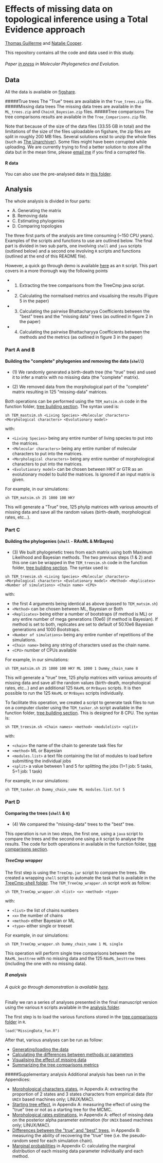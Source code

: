 # Effects of missing data on topological inference using a Total Evidence approach
[Thomas Guillerme](http://tguillerme.github.io) and [Natalie Cooper](https://http://nhcooper123.github.io/).

This repository contains all the code and data used in this study.
###### Paper [in press](http://www.sciencedirect.com/science/article/pii/S1055790315002547) in Molecular Phylogenetics and Evolution.

## Data
All the data is available on [figshare](http://figshare.com/articles/Effect_of_missing_data_on_topological_inference_using_a_total_evidence_approach/1306861).

#####True trees
The "True" trees are available in the `True_trees.zip` file.
#####Missing data trees
The missing data trees are available in the `ML_trees.zip` and `ChainX_Bayesian.zip` files.
#####Tree comparisons
The tree comparisons results are available in the `Tree_Comparisons.zip` file.

Note that because of the size of the data files (33.55 GB in total) and the limitations of the size of the files uploadable on figshare, the zip files are split in roughly 200 MB files. Several solutions exist to unzip the whole files (such as [The Unarchiver](http://wakaba.c3.cx/s/apps/unarchiver.html)).
Some files might have been corrupted while uploading. We are currently trying to find a better solution to store all the data but in the mean time, please [email me](mailto:guillert@tcd.ie) if you find a corrupted file.

#### R data
You can also use the pre-analysed data in [this folder](https://github.com/TGuillerme/Total_Evidence_Method-Missing_data/tree/master/Data/R_data).


## Analysis
The whole analysis is divided in four parts:

* A. Generating the matrix
* B. Removing data
* C. Estimating phylogenies
* D. Comparing topologies

The three first parts of the analysis are time consuming (~150 CPU years). Examples of the scripts and functions to use are outlined below. The final part is divided in two sub parts, one involving `shell` and `java` scripts (outlined below) and a second one involving `R` scripts and functions (outlined at the end of this README file).

However, a quick go through demo is available [here](https://github.com/TGuillerme/Total_Evidence_Method-Missing_data/blob/master/Analysis/Analysis_Demo.R) as an `R` script. This part covers in a more thorough way the following points
* 1. Extracting the tree comparisons from the TreeCmp java script.
* 2. Calculating the normalised metrics and visualising the results (Figure 5 in the paper)
* 3. Calculating the pairwise Bhattacharyya Coefficients between the "best" trees and the "missing data" trees (as outlined in figure 2 in the paper)
* 4. Calculating the pairwise Bhattacharyya Coefficients between the methods and the metrics (as outlined in figure 3 in the paper)

### Part A and B
#### Building the "complete" phylogenies and removing the data (`shell`)
* (1) We randomly generated a birth-death tree (the "true" tree) and used it to infer a matrix with no missing data (the "complete" matrix).

* (2) We removed data from the morphological part of the "complete" matrix resulting in 125 "missing-data" matrices.

Both operations can be performed using the `TEM_matsim.sh` code in the function folder, [tree building section](https://github.com/TGuillerme/Total_Evidence_Method-Missing_data/tree/master/Functions/TreeBuilding). The syntax used is:

`sh TEM_mastsim.sh <Living Species> <Molecular characters> <Morphological characters> <Evolutionary model>`

with:
  * `<Living Species>` being any entire number of living species to put into the matrices.
  * `<Molecular characters>` being any entire number of molecular characters to put into the matrices.
  * `<Morphological characters>` being any entire number of morphological characters to put into the matrices.
  * `<Evolutionary model>` can be chosen between HKY or GTR as an evolutionary model to build the matrices. Is ignored if an input matrix is given.

For example, in our simulations:
```
sh TEM_matsim.sh 25 1000 100 HKY
```
This will generate a "True" tree, 125 phylip matrices with various amounts of missing data and save all the random values (birth-death, morphological rates, etc...).

### Part C
#### Building the phylogenies (`shell` - RAxML & MrBayes)
* (3) We built phylogenetic trees from each matrix using both Maximum Likelihood and Bayesian methods.
The two previous steps (1 & 2) and this one can be wrapped in the `TEM_treesim.sh` code in the function folder, [tree building section](https://github.com/TGuillerme/Total_Evidence_Method-Missing_data/tree/master/Functions/TreeBuilding). The syntax used is:

`sh TEM_treesim.sh <Living Species> <Molecular characters> <Morphological characters> <Evolutionary model> <Method> <Replicates> <Number of simulations> <Chain name> <CPU>`

with:
  * the first 4 arguments being identical as above (passed to `TEM_matsim.sh`)
  * `<Method>` can be chosen between ML, Bayesian or Both
  * `<Replicates>` being either a number of bootstraps (if method is ML) or any entire number of mega generations (10e6) (if method is Bayesian). If method is set to both, replicates are set to default of 50.10e6 Bayesian generations and 1000 Bootstraps.
  * `<Number of simulations>` being any entire number of repetitions of the simulations.
  * `<Chain name>` being any string of characters used as the chain name.
  * `<CPU>` number of CPUs available

For example, in our simulations:
```
sh TEM_matsim.sh 25 1000 100 HKY ML 1000 1 Dummy_chain_name 8
```
This will generate a "true" tree, 125 phylip matrices with various amounts of missing data and save all the random values (birth-death, morphological rates, etc...) and an additional 125 `RAxML` or `MrBayes` scripts. It is then possible to run the 125 `RAxML` or `MrBayes` scripts individually.

To facilitate this operation, we created a script to generate task files to run on a computer cluster using the `TEM_tasker.sh` script available in the function folder, [tree building section](https://github.com/TGuillerme/Total_Evidence_Method-Missing_data/tree/master/Functions/TreeBuilding). This is designed for 8 CPU. The syntax is:

`sh TEM_treesim.sh <Chain names> <method> <modulelist> <split>`

with:
  * `<chain>` the name of the chain to generate task files for
  * `<method>` ML or Bayesian
  * `<modules.list>` a text file containing the list of modules to load before submitting the individual jobs
  * `<split>` a value between 1 and 5 for splitting the jobs (1=1 job: 5 tasks, 5=1 job: 1 task)

For example, in our simulations:
```
sh TEM_tasker.sh Dummy_chain_name ML modules.list.txt 5
```
### Part D
#### Comparing the trees (`shell` & `R`)
* (4) We compared the "missing-data" trees to the "best" tree.

This operation is run in two steps, the first one, using a `java` script to compare the trees and the second one using a `R` script to analyse the results. The code for both operations in available in the function folder, [tree comparisons section](https://github.com/TGuillerme/Total_Evidence_Method-Missing_data/tree/master/Functions/TreeComparisons).

##### TreeCmp wrapper
The first step is using the `TreeCmp.jar` script to compare the trees. We created a wrapping `shell` script to automate the task that is available in the [TreeCmp-shell folder](https://github.com/TGuillerme/Total_Evidence_Method-Missing_data/tree/master/Functions/TreeComparisons/TreeCmp-Shell). The `TEM_TreeCmp_wrapper.sh` script work as follow:

`sh TEM_TreeCmp_wrapper.sh <list> <x> <method> <type>`

with:
  * `<list>` the list of chains numbers
  * `<x>` the number of chains
  * `<method>` either Bayesian or ML
  * `<type>` either single or treeset

For example, in our simulations:
```
sh TEM_TreeCmp_wrapper.sh Dummy_chain_name 1 ML single
```
This operation will perform single tree comparisons between the `RAxML_besttree` with no missing data and the 125 `RAxML_besttree` trees (including the one with no missing data).

##### R analysis

###### A quick go through demonstration is available [here](https://github.com/TGuillerme/Total_Evidence_Method-Missing_data/blob/master/Analysis/Analysis_Demo.R).

Finally we ran a series of analyses presented in the final manuscript version using the various `R` scripts available in the [analysis folder](https://github.com/TGuillerme/Total_Evidence_Method-Missing_data/tree/master/Analysis).

The first step is to load the various functions stored in the [tree comparisons folder](https://github.com/TGuillerme/Total_Evidence_Method-Missing_data/tree/master/Functions/TreeComparisons/) in `R`.
```
load("MissingData_fun.R")
```
After that, various analyses can be run as follow:

  * [Generating/loading the data](https://github.com/TGuillerme/Total_Evidence_Method-Missing_data/blob/master/Analysis/MissingData_load.R)
  * [Calculating the differences between methods or parameters](https://github.com/TGuillerme/Total_Evidence_Method-Missing_data/blob/master/Analysis/MissingData_differences.R)
  * [Visualising the effect of missing data](https://github.com/TGuillerme/Total_Evidence_Method-Missing_data/blob/master/Analysis/MissingData_plot.R)
  * [Summarizing the tree comparisons metrics](https://github.com/TGuillerme/Total_Evidence_Method-Missing_data/blob/master/Analysis/MissingData_modetable.R)

#####Supplementary analysis
Additional analysis has been run in the Appendices:
* [Morphological characters states](https://github.com/TGuillerme/Total_Evidence_Method-Missing_data/blob/master/Analysis/MorphologicalCharacterStates.R), in Appendix A: extracting the proportion of 2 states and 3 states characters from empirical data (for `UNIX` based machines only; LINUX/MAC).
* [Starting tree effect](https://github.com/TGuillerme/Total_Evidence_Method-Missing_data/blob/master/Analysis/Starting_tree.R), in Appendix A: measuring the effect of using the "true" tree or not as a starting tree for the MCMC.
* [Morphological rates estimations](https://github.com/TGuillerme/Total_Evidence_Method-Missing_data/blob/master/Analysis/Rates_estimates.R), in Appendix A: effect of missing data on the posterior alpha parameter estimation (for `UNIX` based machines only; LINUX/MAC).
* [Differences between the "true" and "best" trees](https://github.com/TGuillerme/Total_Evidence_Method-Missing_data/blob/master/Analysis/True_vs_best_tree.R), in Appendix B: measuring the ability of recovering the "true" tree (i.e. the pseudo-random seed for each simulation chain).
* [Marginal probabilities](https://github.com/TGuillerme/Total_Evidence_Method-Missing_data/blob/master/Analysis/Marginal_probabilities.R) in Appendix C: calculating the marginal distribution of each missing data parameter individually and each method.

